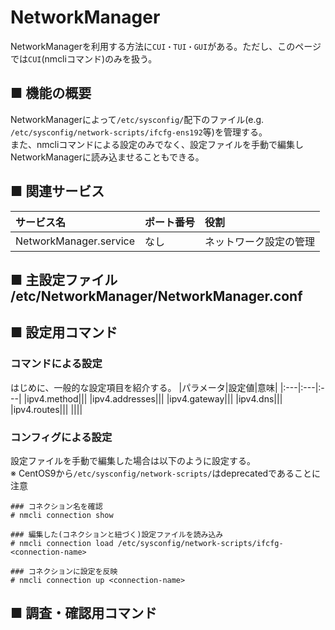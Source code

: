 # NetworkManager
NetworkManagerを利用する方法に`CUI・TUI・GUI`がある。ただし、このページでは`CUI`(nmcliコマンド)のみを扱う。
## ■ 機能の概要
NetworkManagerによって`/etc/sysconfig/`配下のファイル(e.g. `/etc/sysconfig/network-scripts/ifcfg-ens192`等)を管理する。  
また、nmcliコマンドによる設定のみでなく、設定ファイルを手動で編集しNetworkManagerに読み込ませることもできる。

## ■ 関連サービス
|サービス名|ポート番号|役割|
|:---|:---|:---|
|NetworkManager.service|なし|ネットワーク設定の管理|

## ■ 主設定ファイル /etc/NetworkManager/NetworkManager.conf

## ■ 設定用コマンド
### コマンドによる設定
はじめに、一般的な設定項目を紹介する。
|パラメータ|設定値|意味|
|:---|:---|:---|
|ipv4.method|||
|ipv4.addresses|||
|ipv4.gateway|||
|ipv4.dns|||
|ipv4.routes|||
||||

### コンフィグによる設定
設定ファイルを手動で編集した場合は以下のように設定する。  
※ CentOS9から`/etc/sysconfig/network-scripts/`はdeprecatedであることに注意
```
### コネクション名を確認
# nmcli connection show

### 編集した(コネクションと紐づく)設定ファイルを読み込み
# nmcli connection load /etc/sysconfig/network-scripts/ifcfg-<connection-name>

### コネクションに設定を反映
# nmcli connection up <connection-name>
```

## ■ 調査・確認用コマンド
